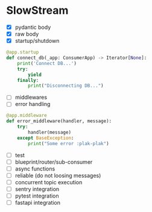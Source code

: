 # SlowStream

- [x] pydantic body
- [x] raw body
- [x] startup/shutdown
```python
@app.startup
def connect_db(_app: ConsumerApp) -> Iterator[None]:
    print('Connect DB...')
    try:
        yield
    finally:
        print("Disconnecting DB...")
```
- [ ] middlewares
- [ ] error handling
```python
@app.middleware
def error_middleware(handler, message):
    try:
        handler(message)
    except BaseException:
        print("Some error :plak-plak")
```
- [ ] test
- [ ] blueprint/router/sub-consumer
- [ ] async functions
- [ ] reliable (do not loosing messages)
- [ ] concurrent topic execution
- [ ] sentry integration
- [ ] pytest integration
- [ ] fastapi integration
